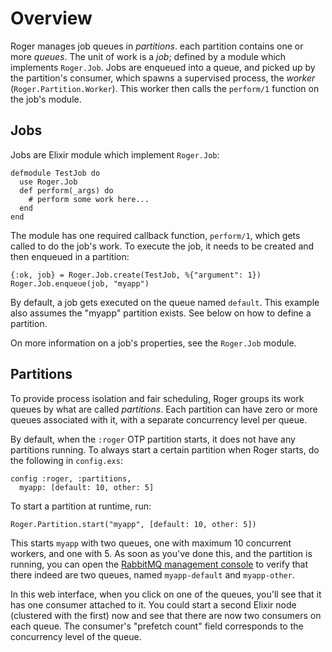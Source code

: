# Overview

Roger manages job queues in *partitions*. each partition contains one
or more *queues*. The unit of work is a *job*; defined by a module
which implements `Roger.Job`. Jobs are enqueued into a queue, and
picked up by the partition's consumer, which spawns a supervised
process, the *worker* (`Roger.Partition.Worker`). This worker then
calls the `perform/1` function on the job's module.

## Jobs

Jobs are Elixir module which implement `Roger.Job`:

    defmodule TestJob do
      use Roger.Job
      def perform(_args) do
        # perform some work here...
      end
    end

The module has one required callback function, `perform/1`, which gets
called to do the job's work. To execute the job, it needs to be
created and then enqueued in a partition:

    {:ok, job} = Roger.Job.create(TestJob, %{"argument": 1})
    Roger.Job.enqueue(job, "myapp")

By default, a job gets executed on the queue named `default`. This
example also assumes the "myapp" partition exists. See below on how to
define a partition.

On more information on a job's properties, see the `Roger.Job` module.


## Partitions

To provide process isolation and fair scheduling, Roger groups its
work queues by what are called *partitions*. Each partition can have
zero or more queues associated with it, with a separate concurrency
level per queue.

By default, when the `:roger` OTP partition starts, it does not have
any partitions running. To always start a certain partition when
Roger starts, do the following in `config.exs`:

    config :roger, :partitions,
      myapp: [default: 10, other: 5]

To start a partition at runtime, run:

    Roger.Partition.start("myapp", [default: 10, other: 5])

This starts `myapp` with two queues, one with maximum 10 concurrent
workers, and one with 5. As soon as you've done this, and the
partition is running, you can open
the [RabbitMQ management console](http://localhost:15672/#/queues) to
verify that there indeed are two queues, named `myapp-default` and
`myapp-other`.

In this web interface, when you click on one of the queues, you'll see
that it has one consumer attached to it. You could start a second
Elixir node (clustered with the first) now and see that there are now
two consumers on each queue. The consumer's "prefetch count" field
corresponds to the concurrency level of the queue.
